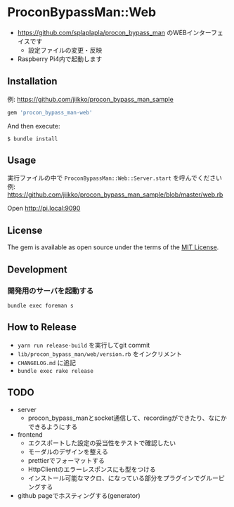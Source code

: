 # ProconBypassMan::Web
*  https://github.com/splaplapla/procon_bypass_man のWEBインターフェイスです
    * 設定ファイルの変更・反映
* Raspberry Pi4内で起動します

## Installation
例: https://github.com/jiikko/procon_bypass_man_sample

```ruby
gem 'procon_bypass_man-web'
```

And then execute:

    $ bundle install

## Usage
実行ファイルの中で `ProconBypassMan::Web::Server.start` を呼んでください  
例: https://github.com/jiikko/procon_bypass_man_sample/blob/master/web.rb  

Open http://pi.local:9090

## License

The gem is available as open source under the terms of the [MIT License](https://opensource.org/licenses/MIT).

## Development
### 開発用のサーバを起動する
`bundle exec foreman s`

## How to Release
* `yarn run release-build` を実行してgit commit
* `lib/procon_bypass_man/web/version.rb` をインクリメント
* `CHANGELOG.md` に追記
* `bundle exec rake release`

## TODO
* server
    * procon_bypass_manとsocket通信して、recordingができたり、なにかできるようにする
* frontend
    * エクスポートした設定の妥当性をテストで確認したい
    * モーダルのデザインを整える
    * prettierでフォーマットする
    * HttpClientのエラーレスポンスにも型をつける
    * インストール可能なマクロ、になっている部分をプラグインでグルーピングする
* github pageでホスティングする(generator)
